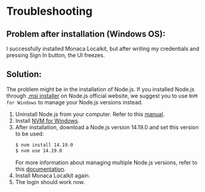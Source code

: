 # Troubleshooting

## Problem after installation (Windows OS):

I successfully installed Monaca Localkit, but after writing my credentials and pressing Sign In button, the UI freezes.

## Solution:

The problem might be in the installation of Node.js. If you installed Node.js through [.msi installer](https://nodejs.org/en/download/) on Node.js official website, we suggest you to use `NVM for Windows` to manage your Node.js versions instead.

1. Uninstall Node.js from your computer. Refer to this [manual](https://stackoverflow.com/questions/20711240/how-to-completely-remove-node-js-from-windows).
2. Install [NVM for Windows](https://github.com/coreybutler/nvm-windows#node-version-manager-nvm-for-windows).
3. After installation, download a Node.js version 14.19.0 and set this version to be used:
   ```bash
   $ nvm install 14.19.0
   $ nvm use 14.19.0
   ```
   For more information about managing multiple Node.js versions, refer to this [documentation](https://docs.microsoft.com/en-us/windows/dev-environment/javascript/nodejs-on-windows).
4. Install Monaca Localkit again.
5. The login should work now.
